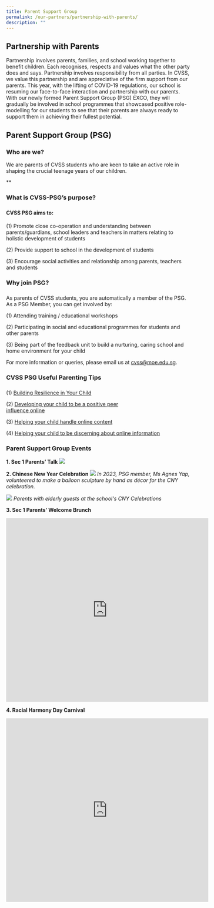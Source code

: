 ```yaml
---
title: Parent Support Group
permalink: /our-partners/partnership-with-parents/
description: ""
---
```

## Partnership with Parents

Partnership involves parents, families, and school working together to benefit children. Each recognises, respects and values what the other party does and says. Partnership involves responsibility from all parties. In CVSS, we value this partnership and are appreciative of the firm support from our parents. This year, with the lifting of COVID-19 regulations, our school is resuming our face-to-face interaction and partnership with our parents. With our newly formed Parent Support Group (PSG) EXCO, they will gradually be involved in school programmes that showcased positive role-modelling for our students to see that their parents are always ready to support them in achieving their fullest potential.
 

## Parent Support Group (PSG)

 ### Who are we?

We are parents of CVSS students who are keen to take an active role in shaping the crucial teenage years of our children.

**

### What is CVSS-PSG’s purpose?
### 
#### CVSS PSG aims to:&nbsp;
#### 
(1) Promote close co-operation and understanding between parents/guardians, school leaders and teachers in matters relating to holistic development of students&nbsp;

(2) Provide support to school in the development of students

(3) Encourage social activities and relationship among parents, teachers and students

  
### Why join PSG?
### 
As parents of CVSS students, you are automatically a member of the PSG. As a PSG Member, you can get involved by:

(1) Attending training / educational workshops

(2) Participating in social and educational programmes for students and other parents&nbsp;

(3) Being part of the feedback unit to build a nurturing, caring school and home environment for your child
 

For more information or queries, please email us at cvss@moe.edu.sg.

  
### CVSS PSG Useful Parenting Tips 
### 
(1) [Building Resilience in Your Child](/files/(1)%20Building%20Resilience%20in%20Your%20Child_2019.pdf)

(2) [Developing your child to be a positive peer   
     influence online](/files/(2)%20DEVELOPING%20YOUR%20CHILD%20TO%20BE%20A%20POSITIVE%20PEER%20INFLUENCE%20ONLINE_2019.pdf)

(3) [Helping your child handle online content](/files/(3)%20HELPING%20YOUR%20CHILD%20HANDLE%20ONLINE%20CONTENT_2019.pdf)

(4) [Helping your child to be discerning about online information](/files/Helping%20your%20Child%20be%20Discerning%20about%20Online%20Infor.pdf)


### Parent Support Group Events


**1. Sec 1 Parents’ Talk**
![](/images/Sec%201%20PSG%20talks.png)

**2. Chinese New Year Celebration**
![](/images/2023%20Our%20Partners/PSG/balloon%20scrulpture.jpg)
*In 2023, PSG member, Ms Agnes Yap, volunteered to make a balloon sculpture by hand as décor for the CNY celebration.*

![](/images/2023%20Our%20Partners/PSG/psg%20with%20elderly.jpg)
*Parents with elderly guests at the school's CNY Celebrations*

**3. Sec 1 Parents’ Welcome Brunch**
<iframe src="https://docs.google.com/presentation/d/e/2PACX-1vTAQoQTszvnzjI9kxaU-B6rYXw-_JOdH_3t8b59zXdzUVCbwIU4c5FGDqN1E_xjgy4mCy5g7jWQMpor/embed?start=true&amp;loop=true&amp;delayms=3000" frameborder="0" width="550" height="500" allowfullscreen="true"></iframe>

**4. Racial Harmony Day Carnival**
<iframe allowfullscreen="true" height="500" width="550" frameborder="0" src="https://docs.google.com/presentation/d/e/2PACX-1vTxN8Op3CBewMusviYBQ62IuCJh2-ntPeeklP9g9jEppqW6CZniFRNuW98GLPIOTUNH27WOkt9QPETZ/embed?start=true&amp;loop=true&amp;delayms=3000"></iframe>